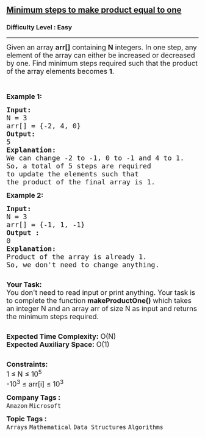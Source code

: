 <h2><a href="https://www.geeksforgeeks.org/problems/minimum-steps-to-make-product-equal-to-one/1?page=3&category=Mathematical&difficulty=Easy&sortBy=submissions">Minimum steps to make product equal to one</a></h2><h3>Difficulty Level : Easy</h3><hr><div class="problems_problem_content__Xm_eO"><p><span style="font-size:18px">Given an array <strong>arr[]</strong> containing <strong>N</strong> integers. In one step, any element of the array can either be increased or decreased by one. Find minimum steps required such that the product of the array elements becomes <strong>1</strong>. </span></p>

<p>&nbsp;</p>

<p><span style="font-size:18px"><strong>Example 1:</strong></span></p>

<pre><span style="font-size:18px"><strong>Input:
</strong>N = 3
arr[] = {-2, 4, 0}
<strong>Output:
</strong>5
<strong>Explanation:</strong>
We can change -2 to -1, 0 to -1 and 4 to 1.
So, a total of 5 steps are required
to update the elements such that
the product of the final array is 1.</span> 
</pre>

<div><span style="font-size:18px"><strong>Example 2:</strong></span></div>

<pre><span style="font-size:18px"><strong>Input:
</strong>N = 3
arr[] = {-1, 1, -1} 
<strong>Output :</strong>
0</span>
<span style="font-size:18px"><strong>Explanation:</strong>
Product of the array is already 1.
So, we don't need to change anything.</span>
</pre>

<p><br>
<span style="font-size:18px"><strong>Your Task:&nbsp;&nbsp;</strong><br>
You don't need to read input or print anything. Your task is to complete the function <strong>makeProductOne()</strong>&nbsp;which takes an integer N and an array arr of size N as input and returns the minimum steps required.</span></p>

<p><br>
<span style="font-size:18px"><strong>Expected Time Complexity:</strong> O(N)<br>
<strong>Expected Auxiliary Space:</strong> O(1)</span></p>

<p><br>
<span style="font-size:18px"><strong>Constraints:</strong><br>
1 ≤ N ≤ 10<sup>5</sup><br>
-10<sup>3</sup> ≤ arr[i] ≤ 10<sup>3</sup></span></p>
</div><p><span style=font-size:18px><strong>Company Tags : </strong><br><code>Amazon</code>&nbsp;<code>Microsoft</code>&nbsp;<br><p><span style=font-size:18px><strong>Topic Tags : </strong><br><code>Arrays</code>&nbsp;<code>Mathematical</code>&nbsp;<code>Data Structures</code>&nbsp;<code>Algorithms</code>&nbsp;